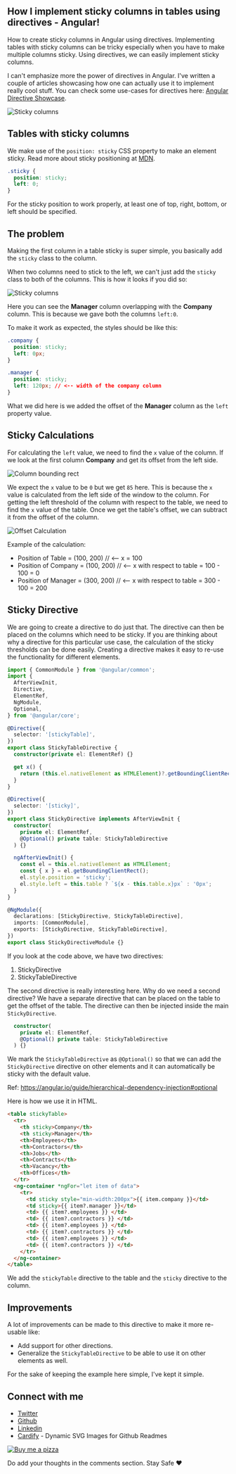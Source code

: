 ## How I implement sticky columns in tables using directives - Angular!

How to create sticky columns in Angular using directives. Implementing tables with sticky columns can be tricky especially when you have to make multiple columns sticky. Using directives, we can easily implement sticky columns.

I can't emphasize more the power of directives in Angular. I've written a couple of articles showcasing how one can actually use it to implement really cool stuff. You can check some use-cases for directives here:  [Angular Directive Showcase](https://ng-directives.vercel.app/).

![Sticky columns](https://cdn.hashnode.com/res/hashnode/image/upload/v1637340755156/2X26NikwO.gif)

## Tables with sticky columns
We make use of the `position: sticky` CSS property to make an element sticky. Read more about sticky positioning at  [MDN](https://developer.mozilla.org/en-US/docs/Web/CSS/position#sticky_positioning).

```css
.sticky {
  position: sticky;
  left: 0;
}
``` 
For the sticky position to work properly, at least one of top, right, bottom, or left should be specified.

## The problem
Making the first column in a table sticky is super simple, you basically add the `sticky` class to the column.

When two columns need to stick to the left, we can't just add the `sticky` class to both of the columns. This is how it looks if you did so:

![Sticky columns](https://cdn.hashnode.com/res/hashnode/image/upload/v1637334396868/4_MzPb15p.gif)

Here you can see the **Manager** column overlapping with the **Company** column. This is because we gave both the columns `left:0`.

To make it work as expected, the styles should be like this:
```css
.company {
  position: sticky;
  left: 0px;
}

.manager {
  position: sticky;
  left: 120px; // <-- width of the company column
}
```
What we did here is we added the offset of the **Manager** column as the `left` property value.

## Sticky Calculations

For calculating the `left` value, we need to find the `x` value of the column. If we look at the first column **Company** and get its offset from the left side.

![Column bounding rect](https://cdn.hashnode.com/res/hashnode/image/upload/v1637337274353/UiOlAV_fBf.png)

We expect the `x` value to be `0` but we get `85` here. This is because the `x` value is calculated from the left side of the window to the column. For getting the left threshold of the column with respect to the table, we need to find the `x` value of the table. Once we get the table's offset, we can subtract it from the offset of the column.

![Offset Calculation](https://cdn.hashnode.com/res/hashnode/image/upload/v1637338173315/3ge9s1bZ2.png)

Example of the calculation:

- Position of Table = (100, 200) // <-- x = 100
- Position of Company = (100, 200) // <-- x with respect to table = 100 - 100 = 0
- Position of Manager = (300, 200) // <-- x with respect to table = 300 - 100 = 200


## Sticky Directive
We are going to create a directive to do just that. The directive can then be placed on the columns which need to be sticky. If you are thinking about why a directive for this particular use case, the calculation of the sticky thresholds can be done easily. Creating a directive makes it easy to re-use the functionality for different elements.

```ts
import { CommonModule } from '@angular/common';
import {
  AfterViewInit,
  Directive,
  ElementRef,
  NgModule,
  Optional,
} from '@angular/core';

@Directive({
  selector: '[stickyTable]',
})
export class StickyTableDirective {
  constructor(private el: ElementRef) {}

  get x() {
    return (this.el.nativeElement as HTMLElement)?.getBoundingClientRect()?.x;
  }
}

@Directive({
  selector: '[sticky]',
})
export class StickyDirective implements AfterViewInit {
  constructor(
    private el: ElementRef,
    @Optional() private table: StickyTableDirective
  ) {}

  ngAfterViewInit() {
    const el = this.el.nativeElement as HTMLElement;
    const { x } = el.getBoundingClientRect();
    el.style.position = 'sticky';
    el.style.left = this.table ? `${x - this.table.x}px` : '0px';
  }
}

@NgModule({
  declarations: [StickyDirective, StickyTableDirective],
  imports: [CommonModule],
  exports: [StickyDirective, StickyTableDirective],
})
export class StickyDirectiveModule {}
```
If you look at the code above, we have two directives:
1. StickyDirective
1. StickyTableDirective

The second directive is really interesting here. Why do we need a second directive?
We have a separate directive that can be placed on the table to get the offset of the table. The directive can then be injected inside the main `StickyDirective`.

```ts
  constructor(
    private el: ElementRef,
    @Optional() private table: StickyTableDirective
  ) {}
````

We mark the `StickyTableDirective` as `@Optional()` so that we can add the `StickyDirective` directive on other elements and it can automatically be sticky with the default value.

Ref: https://angular.io/guide/hierarchical-dependency-injection#optional

Here is how we use it in HTML.

```html
<table stickyTable>
  <tr>
    <th sticky>Company</th>
    <th sticky>Manager</th>
    <th>Employees</th>
    <th>Contractors</th>
    <th>Jobs</th>
    <th>Contracts</th>
    <th>Vacancy</th>
    <th>Offices</th>
  </tr>
  <ng-container *ngFor="let item of data">
    <tr>
      <td sticky style="min-width:200px">{{ item.company }}</td>
      <td sticky>{{ item?.manager }}</td>
      <td> {{ item?.employees }} </td>
      <td> {{ item?.contractors }} </td>
      <td> {{ item?.employees }} </td>
      <td> {{ item?.contractors }} </td>
      <td> {{ item?.employees }} </td>
      <td> {{ item?.contractors }} </td>
    </tr>
  </ng-container>
</table>
```
We add the `stickyTable` directive to the table and the `sticky` directive to the column.

## Improvements
A lot of improvements can be made to this directive to make it more re-usable like: 
- Add support for other directions.
- Generalize the `StickyTableDirective` to be able to use it on other elements as well.

For the sake of keeping the example here simple, I've kept it simple.

## Connect with me

- [Twitter](https://twitter.com/AdiSreyaj)
- [Github](https://github.com/adisreyaj)
- [Linkedin](https://www.linkedin.com/in/adithyasreyaj/)
- [Cardify](https://cardify.adi.so) - Dynamic SVG Images for Github Readmes

[![Buy me a pizza](https://cdn.hashnode.com/res/hashnode/image/upload/v1633804283582/du5DzSL_M.png)](https://www.buymeacoffee.com/adisreyaj)

Do add your thoughts in the comments section.
Stay Safe ❤️